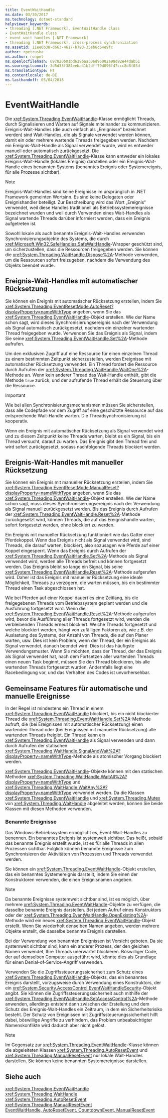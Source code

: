 ```yaml
---
title: EventWaitHandle
ms.date: 03/30/2017
ms.technology: dotnet-standard
helpviewer_keywords:
- threading [.NET Framework], EventWaitHandle class
- EventWaitHandle class
- event wait handles [.NET Framework]
- threading [.NET Framework], cross-process synchronization
ms.assetid: 11ee0b38-d663-4617-b793-35eb6c64e9fc
author: rpetrusha
ms.author: ronpet
ms.openlocfilehash: 697820b01bd629baa306d96002a98d92e44dab51
ms.sourcegitcommit: 3d5d33f384eeba41b2dff79d096f47ccc8d8f03d
ms.translationtype: HT
ms.contentlocale: de-DE
ms.lasthandoff: 05/04/2018
---
```

# <a name="eventwaithandle"></a>EventWaitHandle
Die <xref:System.Threading.EventWaitHandle>-Klasse ermöglicht Threads, durch Signalisieren und Warten auf Signale miteinander zu kommunizieren. Ereignis-Wait-Handles (die auch einfach als „Ereignisse“ bezeichnet werden) sind Wait-Handles, die als Signale verwendet werden können, damit ein oder mehrere wartende Threads freigegeben werden. Nachdem ein Ereignis-Wait-Handle als Signal verwendet wurde, wird es entweder manuell oder automatisch zurückgesetzt. Die <xref:System.Threading.EventWaitHandle>-Klasse kann entweder ein lokales Ereignis-Wait-Handle (lokales Ereignis) darstellen oder ein Ereignis-Wait-Handle eines benannten Systems (benanntes Ereignis oder Systemereignis, für alle Prozesse sichtbar).  
  
> [!NOTE]
>  Ereignis-Wait-Handles sind keine Ereignisse im ursprünglich in .NET Framework gemeinten Wortsinn. Es sind keine Delegaten oder Ereignishandler beteiligt. Zur Beschreibung wird das Wort „Ereignis“ verwendet, weil diese Handles traditionell als Betriebssystemereignisse bezeichnet wurden und weil durch Verwenden eines Wait-Handles als Signal wartende Threads darüber informiert werden, dass ein Ereignis aufgetreten ist.  
  
 Sowohl lokale als auch benannte Ereignis-Wait-Handles verwenden Synchronisierungsobjekte des Systems, die durch <xref:Microsoft.Win32.SafeHandles.SafeWaitHandle>-Wrapper geschützt sind, um sicherzustellen, dass die Ressourcen freigegeben werden. Sie können die <xref:System.Threading.WaitHandle.Dispose%2A>-Methode verwenden, um die Ressourcen sofort freizugeben, nachdem die Verwendung des Objekts beendet wurde.  
  
## <a name="event-wait-handles-that-reset-automatically"></a>Ereignis-Wait-Handles mit automatischer Rücksetzung  
 Sie können ein Ereignis mit automatischer Rücksetzung erstellen, indem Sie <xref:System.Threading.EventResetMode.AutoReset?displayProperty=nameWithType> angeben, wenn Sie das <xref:System.Threading.EventWaitHandle>-Objekt erstellen. Wie der Name schon sagt, wird dieses Synchronisierungsereignis nach der Verwendung als Signal automatisch zurückgesetzt, nachdem ein einzelner wartender Thread freigegeben wurde. Verwenden Sie das Ereignis als Signal, indem Sie seine <xref:System.Threading.EventWaitHandle.Set%2A>-Methode aufrufen.  
  
 Um den exklusiven Zugriff auf eine Ressource für einen einzelnen Thread zu einem bestimmten Zeitpunkt sicherzustellen, werden Ereignisse mit automatischer Rücksetzung verwendet. Ein Thread fordert die Ressource durch Aufrufen der <xref:System.Threading.WaitHandle.WaitOne%2A>-Methode an. Wenn kein anderer Thread das Wait-Handle enthält, gibt die Methode `true` zurück, und der aufrufende Thread erhält die Steuerung über die Ressource.  
  
> [!IMPORTANT]
>  Wie bei allen Synchronisierungsmechanismen müssen Sie sicherstellen, dass alle Codepfade vor dem Zugriff auf eine geschützte Ressource auf das entsprechende Wait-Handle warten. Die Threadsynchronisierung ist kooperativ.  
  
 Wenn ein Ereignis mit automatischer Rücksetzung als Signal verwendet wird und zu diesem Zeitpunkt keine Threads warten, bleibt es ein Signal, bis ein Thread versucht, darauf zu warten. Das Ereignis gibt den Thread frei und wird sofort zurückgesetzt, sodass nachfolgende Threads blockiert werden.  
  
## <a name="event-wait-handles-that-reset-manually"></a>Ereignis-Wait-Handles mit manueller Rücksetzung  
 Sie können ein Ereignis mit manueller Rücksetzung erstellen, indem Sie <xref:System.Threading.EventResetMode.ManualReset?displayProperty=nameWithType> angeben, wenn Sie das <xref:System.Threading.EventWaitHandle>-Objekt erstellen. Wie der Name schon sagt, muss dieses Synchronisierungsereignis nach der Verwendung als Signal manuell zurückgesetzt werden. Bis das Ereignis durch Aufrufen der <xref:System.Threading.EventWaitHandle.Reset%2A>-Methode zurückgesetzt wird, können Threads, die auf das Ereignishandle warten, sofort fortgesetzt werden, ohne blockiert zu werden.  
  
 Ein Ereignis mit manueller Rücksetzung funktioniert wie das Gatter einer Pferdekoppel. Wenn das Ereignis nicht als Signal verwendet wird, sind Threads, die darauf warten, blockiert, also sozusagen wie Pferde auf einer Koppel eingesperrt. Wenn das Ereignis durch Aufrufen der <xref:System.Threading.EventWaitHandle.Set%2A>-Methode als Signal verwendet wird, werden alle Threads befreit und können fortgesetzt werden. Das Ereignis bleibt so lange ein Signal, bis seine <xref:System.Threading.EventWaitHandle.Reset%2A>-Methode aufgerufen wird. Daher ist das Ereignis mit manueller Rücksetzung eine ideale Möglichkeit, Threads zu verzögern, die warten müssen, bis ein bestimmter Thread einen Task abgeschlossen hat.  
  
 Wie bei Pferden auf einer Koppel dauert es eine Zeitlang, bis die freigegebenen Threads vom Betriebssystem geplant werden und die Ausführung fortgesetzt wird. Wenn die <xref:System.Threading.EventWaitHandle.Reset%2A>-Methode aufgerufen wird, bevor die Ausführung aller Threads fortgesetzt wird, werden die verbleibenden Threads erneut blockiert. Welche Threads fortgesetzt und welche blockiert werden, hängt von zufälligen Faktoren ab, wie z.B. der Auslastung des Systems, der Anzahl von Threads, die auf den Planer warten, usw. Dies ist kein Problem, wenn der Thread, der ein Ereignis als Signal verwendet, danach beendet wird. Dies ist das häufigste Verwendungsmuster. Wenn Sie möchten, dass der Thread, der das Ereignis als Signal verwendet hat, nach dem Fortsetzen aller wartenden Threads einen neuen Task beginnt, müssen Sie den Thread blockieren, bis alle wartenden Threads fortgesetzt wurden. Andernfalls liegt eine Racebedingung vor, und das Verhalten des Codes ist unvorhersehbar.  
  
## <a name="features-common-to-automatic-and-manual-events"></a>Gemeinsame Features für automatische und manuelle Ereignisse  
 In der Regel ist mindestens ein Thread in einem <xref:System.Threading.EventWaitHandle> blockiert, bis ein nicht blockierter Thread die <xref:System.Threading.EventWaitHandle.Set%2A>-Methode aufruft, die (bei Ereignissen mit automatischer Rücksetzung) einen wartenden Thread oder (bei Ereignissen mit manueller Rücksetzung) alle wartenden Threads freigibt. Ein Thread kann ein <xref:System.Threading.EventWaitHandle> als Signal verwenden und dann durch Aufrufen der statischen <xref:System.Threading.WaitHandle.SignalAndWait%2A?displayProperty=nameWithType>-Methode als atomischer Vorgang blockiert werden.  
  
 <xref:System.Threading.EventWaitHandle>-Objekte können mit den statischen Methoden <xref:System.Threading.WaitHandle.WaitAll%2A?displayProperty=nameWithType> und <xref:System.Threading.WaitHandle.WaitAny%2A?displayProperty=nameWithType> verwendet werden. Da die Klassen <xref:System.Threading.EventWaitHandle> und <xref:System.Threading.Mutex> von <xref:System.Threading.WaitHandle> abgeleitet werden, können Sie beide Klassen mit diesen Methoden verwenden.  
  
### <a name="named-events"></a>Benannte Ereignisse  
 Das Windows-Betriebssystem ermöglicht es, Event-Wait-Handles zu benennen. Ein benanntes Ereignis ist systemweit sichtbar. Das heißt, sobald das benannte Ereignis erstellt wurde, ist es für alle Threads in allen Prozessen sichtbar. Folglich können benannte Ereignisse zum Synchronisieren der Aktivitäten von Prozessen und Threads verwendet werden.  
  
 Sie können ein <xref:System.Threading.EventWaitHandle>-Objekt erstellen, das ein benanntes Systemereignis darstellt, indem Sie einen der Konstruktoren verwenden, die einen Ereignisnamen angeben.  
  
> [!NOTE]
>  Da benannte Ereignisse systemweit sichtbar sind, ist es möglich, über mehrere <xref:System.Threading.EventWaitHandle>-Objekte zu verfügen, die dasselbe benannte Ereignis darstellen. Bei jedem Aufruf eines Konstruktors oder der <xref:System.Threading.EventWaitHandle.OpenExisting%2A>-Methode wird ein neues <xref:System.Threading.EventWaitHandle>-Objekt erstellt. Wenn Sie wiederholt denselben Namen angeben, werden mehrere Objekte erstellt, die dasselbe benannte Ereignis darstellen.  
  
 Bei der Verwendung von benannten Ereignissen ist Vorsicht geboten. Da sie systemweit sichtbar sind, kann ein anderer Prozess, der den gleichen Namen verwendet, Ihre Threads unerwartet blockieren. Böswilliger Code, der auf demselben Computer ausgeführt wird, könnte dies als Grundlage für einen Denial-of-Service-Angriff verwenden.  
  
 Verwenden Sie die Zugriffssteuerungssicherheit zum Schutz eines <xref:System.Threading.EventWaitHandle>-Objekts, das ein benanntes Ereignis darstellt, vorzugsweise durch Verwendung eines Konstruktors, der ein <xref:System.Security.AccessControl.EventWaitHandleSecurity>-Objekt angibt. Sie können die Zugriffssteuerungssicherheit auch mithilfe der <xref:System.Threading.EventWaitHandle.SetAccessControl%2A>-Methode anwenden, allerdings entsteht dann zwischen der Erstellung und dem Schutz des Ereignis-Wait-Handles ein Zeitraum, in dem ein Sicherheitsrisiko besteht. Der Schutz von Ereignissen mit Zugriffssteuerungssicherheit hilft dabei, böswillige Angriffe zu verhindern, das Problem unbeabsichtigter Namenskonflikte wird dadurch aber nicht gelöst.  
  
> [!NOTE]
>  Im Gegensatz zur <xref:System.Threading.EventWaitHandle>-Klasse können die abgeleiteten Klassen <xref:System.Threading.AutoResetEvent> und <xref:System.Threading.ManualResetEvent> nur lokale Wait-Handles darstellen. Sie können keine benannten Systemereignisse darstellen.  
  
## <a name="see-also"></a>Siehe auch  
 <xref:System.Threading.EventWaitHandle>  
 <xref:System.Threading.WaitHandle>  
 <xref:System.Threading.AutoResetEvent>  
 <xref:System.Threading.ManualResetEvent>  
 [EventWaitHandle, AutoResetEvent, CountdownEvent, ManualResetEvent](../../../docs/standard/threading/eventwaithandle-autoresetevent-countdownevent-manualresetevent.md)
